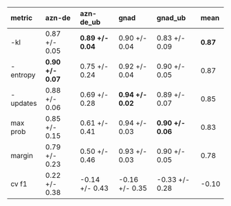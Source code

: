 | metric   | azn-de            | azn-de_ub         | gnad              | gnad_ub           | mean     |
|:---------|:------------------|:------------------|:------------------|:------------------|:---------|
| -kl      | 0.87 +/- 0.05     | **0.89 +/- 0.04** | 0.90 +/- 0.04     | 0.83 +/- 0.09     | **0.87** |
| -entropy | **0.90 +/- 0.07** | 0.75 +/- 0.24     | 0.92 +/- 0.04     | 0.90 +/- 0.05     | 0.87     |
| -updates | 0.88 +/- 0.06     | 0.69 +/- 0.28     | **0.94 +/- 0.02** | 0.89 +/- 0.07     | 0.85     |
| max prob | 0.85 +/- 0.15     | 0.61 +/- 0.41     | 0.94 +/- 0.03     | **0.90 +/- 0.06** | 0.83     |
| margin   | 0.79 +/- 0.23     | 0.50 +/- 0.46     | 0.93 +/- 0.03     | 0.90 +/- 0.05     | 0.78     |
| cv f1    | 0.22 +/- 0.38     | -0.14 +/- 0.43    | -0.16 +/- 0.35    | -0.33 +/- 0.28    | -0.10    |